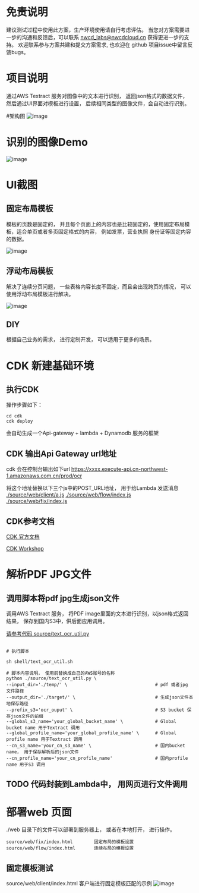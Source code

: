 # 免责说明

建议测试过程中使用此方案，生产环境使用请自行考虑评估。
当您对方案需要进一步的沟通和反馈后，可以联系 nwcd_labs@nwcdcloud.cn 获得更进一步的支持。
欢迎联系参与方案共建和提交方案需求, 也欢迎在 github 项目issue中留言反馈bugs。

# 项目说明
通过AWS Textract 服务对图像中的文本进行识别， 返回json格式的数据文件， 然后通过UI界面对模板进行设置， 后续相同类型的图像文件，会自动进行识别。


#架构图 
![image](./images/000.jpg)

# 识别的图像Demo
![image](./images/002.jpg)


# UI截图

## 固定布局模板
模板的页数是固定的， 并且每个页面上的内容也是比较固定的，使用固定布局模板，适合单页或者多页固定格式的内容， 
例如发票，营业执照 身份证等固定内容的数据。

![image](./images/003.jpg)


## 浮动布局模板
解决了连续分页问题， 一些表格内容长度不固定，而且会出现跨页的情况， 可以使用浮动布局模板进行解决。
 
![image](./images/001.jpg)


## DIY
根据自己业务的需求， 进行定制开发， 可以适用于更多的场景。 



# CDK 新建基础环境


## 执行CDK

操作步骤如下： 
```
cd cdk
cdk deploy
```
会自动生成一个Api-gateway + lambda + Dynamodb 服务的框架


## CDK 输出Api Gateway url地址

cdk 会在控制台输出如下url
https://xxxx.execute-api.cn-northwest-1.amazonaws.com.cn/prod/ocr

将这个地址替换以下三个js中的POST_URL地址， 用于给Lambda 发送消息
[./source/web/client/a.js](./source/web/client/a.js)
[./source/web/flow/index.js](./source/web/flow/index.js)
[./source/web/fix/index.js](./source/web/fix/index.js)

 
 
##  CDK参考文档 

[CDK 官方文档 ](https://docs.aws.amazon.com/cdk/latest/guide/home.html)
  
[CDK Workshop](https://cdkworkshop.com/)   



# 解析PDF JPG文件


## 调用脚本将pdf jpg生成json文件

调用AWS Textract 服务， 将PDF image里面的文本进行识别，以json格式返回结果，
保存到国内S3中，供后面应用调用。 

[请参考代码 source/text_ocr_util.py ](source/text_ocr_util.py)
 
```shell 

# 执行脚本

sh shell/text_ocr_util.sh

# 脚本内容说明， 使用前替换成自己的AWS账号的名称
python ./source/text_ocr_util.py \
--input_dir='./temp/' \                                 # pdf 或者jpg 文件路径
--output_dir='./target/' \                              # 生成json文件本地保存路径
--prefix_s3='ocr_ouput' \                               # S3 bucket 保存json文件的前缀
--global_s3_name='your_global_bucket_name' \            # Global bucket name 用于Textract 调用
--global_profile_name='your_global_profile_name' \      # Global profile name 用于Textract 调用
--cn_s3_name='your_cn_s3_name' \                        # 国内bucket name， 用于保存解析后的json文件
--cn_profile_name='your_cn_profile_name'                # 国内profile name 用于S3 调用 

```

## TODO  代码封装到Lambda中， 用网页进行文件调用



# 部署web 页面

./web 目录下的文件可以部署到服务器上， 或者在本地打开， 进行操作。 

```
source/web/fix/index.html        固定布局的模板设置
source/web/flow/index.html       连续布局的模板设置
```



## 固定模板测试

source/web/client/index.html     客户端进行固定模板匹配的示例
![image](./images/004.jpg)


